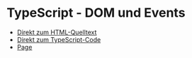 # TypeScript - DOM und Events
* [Direkt zum HTML-Quelltext](https://github.com/PhilippOesch/GIS-Beispiele-und-Musterl-sungen/tree/main/Lokal%20Storage_Json/index.html)
* [Direkt zum TypeScript-Code](https://github.com/PhilippOesch/GIS-Beispiele-und-Musterl-sungen/tree/main/Lokal%20Storage_Json/scripts.ts)
* [Page](https://philippoesch.github.io/GIS-Beispiele-und-Musterloesungen/Lokal%20Storage_Json/)
